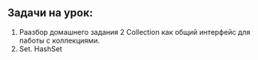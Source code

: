 ## Задачи на урок:

  
1.  Раазбор домашнего задания 
2   Collection как общий интерфейс для паботы с коллекциями.
3.  Set. HashSet
  
